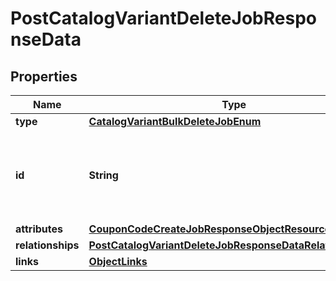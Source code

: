 # PostCatalogVariantDeleteJobResponseData

## Properties
Name | Type | Description | Notes
------------ | ------------- | ------------- | -------------
**type** | [**CatalogVariantBulkDeleteJobEnum**](CatalogVariantBulkDeleteJobEnum.md) |  | 
**id** | **String** | Unique identifier for retrieving the job. Generated by Klaviyo. | 
**attributes** | [**CouponCodeCreateJobResponseObjectResourceAttributes**](CouponCodeCreateJobResponseObjectResourceAttributes.md) |  | 
**relationships** | [**PostCatalogVariantDeleteJobResponseDataRelationships**](PostCatalogVariantDeleteJobResponseDataRelationships.md) |  |  [optional]
**links** | [**ObjectLinks**](ObjectLinks.md) |  | 
